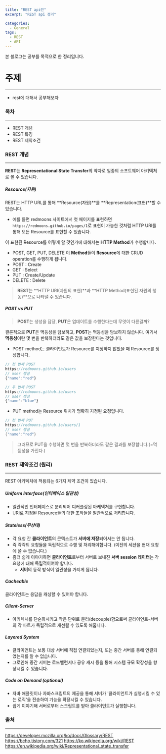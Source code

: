 ```yaml
---
title: "REST api란"
excerpt: "REST api 정리"

categories:
  - General
tags:
  - REST
  - API
---
```

본 블로그는 공부를 목적으로 한 정리입니다.

# 주제
-------------
* rest에 대해서 공부해보자

### 목차
-------------
* REST 개념
* REST 특징
* REST 제약조건

### REST 개념
-------------
**REST**는 **Representational State Transfer**의 약자로 일종의 소프트웨어 아키텍처로 볼 수 있습니다.

##### Resource(자원)
REST는 HTTP URL를 통해 **Resource(자원)**를 **Representation(표현)**할 수 있습니다.
* 예를 들면 redmoons 사이트에서 첫 페이지를 표현하면 `https://redmoons.github.io/pages/1`로 표현이 가능한 것처럼 HTTP URI를 통해 모든 Resource를 표현할 수 있습니다.

이 표현된 Resource를 어떻게 할 것인가에 대해서는 **HTTP Method**가 수행합니다.
* POST, GET, PUT, DELETE
이 **Method**들이 **Resource**에 대한 CRUD operation를 수행하게 됩니다.
* POST : Create
* GET  : Select
* PUT  : Create/Update 
* DELETE : Delete

> **REST**는 **HTTP URI(자원의 표현)**과 **HTTP Method(표현된 자원의 행동)**으로 나타낼 수 있습니다.

##### POST vs PUT
> **POST**는 생성을 담당, **PUT**은 업데이트를 수행한다는데 무엇이 다른걸까?

결론적으로 **PUT**은 멱등성을 담보하고, **POST**는 멱등성을 담보하지 않습니다.
여기서 **멱등성**이란 몇 번을 반복하더라도 같은 값을 보장한다는 것입니다.

* POST method는 클라이언트가 Resource를 지정하지 않았을 때 Resource를 생성합니다.
```javascript
// 첫 번째 POST
https://redmoons.github.io/users
// user 생성
{"name":"red"}

// 두 번째 POST
https://redmoons.github.io/users
// user 생성
{"name":"blue"}
```

* PUT method는 Resource 위치가 명확히 지정된 요청입니다.
```java
// 첫 번째 PUT
https://redmoons.github.io/users/1
// user 생성
{"name":"red"}
```
> 그러므로 PUT을 수행하면 몇 번을 반복하더라도 같은 결과를 보장합니다.(=멱등성을 가진다.)


### REST 제약조건 (원리)
-------------
REST 아키텍처에 적용되는 6가지 제약 조건이 있습니다.
##### Uniform Interface(인터페이스 일관성)
* 일관적인 인터페이스로 분리되어 디커플링된 아케텍쳐를 구현합니다.
* URI로 지정된 Resource들의 대한 조작들을 일관적으로 처리합니다.

##### Stateless(무상태)
* 각 요청 간 **클라이언트**의 콘텍스트가 **서버에 저장**되어서는 안 됩니다.
* 즉 각각의 요청들을 독립적으로 수행 및 처리해야합니다. (이전의 세션을 현재 요청에 쓸 수 없습니다.)
* 좀더 쉽게 이야기하면 **클라이언트**로부터 서버로 보내진 **서버 session 데이터**는 각 요청에 대해 독립적이여야 합니다.
  * **서버**의 동작 방식이 일관성을 가지게 됩니다.

##### Cacheable
클라이언트는 응답을 캐싱할 수 있어야 합니다.

##### Client-Server
* 아키텍처를 단순화시키고 작은 단위로 분리(decouple)함으로써 클라이언트-서버의 각 파트가 독립적으로 개선될 수 있도록 해줍니다.

##### Layered System
* 클라이언트는 보통 대상 서버에 직접 연결되었는지, 또는 중간 서버를 통해 연결되었는지를 알 수 없습니다.
* 그로인해 중간 서버는 로드벨런서나 공유 캐시 등을 통해 시스템 규모 확장성을 향상시킬 수 있습니다.

##### Code on Demand (optional)
* 자바 애플릿이나 자바스크립트의 제공을 통해 서버가 '클라이언트가 실행시킬 수 있는 로직'을 전송하여 기능을 확장시킬 수 있습니다.
* 쉽게 이야기해 서버로부터 스크립트를 받아 클라이언트가 실행합니다.



### 출처
-------------
<https://developer.mozilla.org/ko/docs/Glossary/REST>
<https://bcho.tistory.com/321>
<https://ko.wikipedia.org/wiki/REST>
<https://en.wikipedia.org/wiki/Representational_state_transfer>